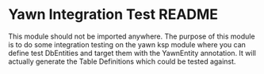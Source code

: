 # Yawn Integration Test README

This module should not be imported anywhere. The purpose of this module is
to do some integration testing on the yawn ksp module where you can define
test DbEntities and target them with the YawnEntity annotation. It will
actually generate the Table Definitions which could be tested against.
